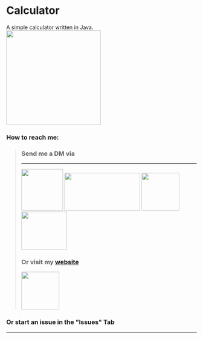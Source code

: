 # Calculator
A simple calculator written in Java.
<br>
<img src="https://user-images.githubusercontent.com/71566988/157106892-b5159435-71a3-475e-b0c0-6e5045fb3efe.png" width="250"/>
### How to reach me: <br>

> ### **Send me a DM via** <br>
> ****
>[<img src="https://user-images.githubusercontent.com/71566988/115141308-cb582c00-a03b-11eb-885e-ed3b4773ddbe.gif" width="110" height="110"/>](https://discordapp.com/users/601715164835741696 "Send me a MESSAGE via Discord")
>[<img src="https://media.giphy.com/media/iFgzUCWgxj7B22ik2K/giphy.gif" width="200" height="100"/>](https://www.reddit.com/user/JakeGame3 "Send me a MESSAGE via Reddit") 
>[<img src="https://media.giphy.com/media/ktfqJcs9AVf4HeDLFK/giphy.gif" width="100" height="100"/>](https://twitter.com/_Jazzeus_ "Send me a MESSAGE via Twitter")
>[<img src="https://res.cloudinary.com/practicaldev/image/fetch/s--oRJctm5T--/c_limit%2Cf_auto%2Cfl_progressive%2Cq_66%2Cw_880/https://dev-to-uploads.s3.amazonaws.com/i/ow81dc1olanqq6kfefxl.gif" width="120" height="100"/>](https://dev.to/jazzeus "Send me a MESSAGE via DEV")<br>
> ### **Or visit my [website](https://jakegame.codes)**
> [<img src="https://media.giphy.com/media/ZgTR3UQ9XAWDvqy9jv/giphy.gif" width="100" height="100"/>](https://jakegame.codes "VIEW MY WEBSITE!")
### Or start an issue in the "Issues" Tab
****
